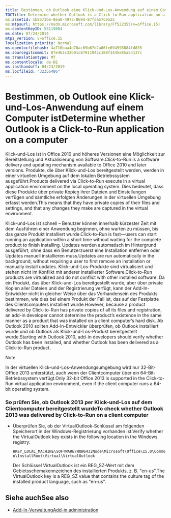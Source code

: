 ```yaml
---
title: Bestimmen, ob Outlook eine Klick-und-Los-Anwendung auf einem Computer ist
TOCTitle: Determine whether Outlook is a Click-to-Run application on a computer
ms:assetid: 1b8573be-8ea8-4973-869d-87fda57ce525
ms:mtpsurl: https://msdn.microsoft.com/library/Ff522355(v=office.15)
ms:contentKeyID: 55119804
ms.date: 07/24/2014
mtps_version: v=office.15
localization_priority: Normal
ms.openlocfilehash: 4a710baa4d70ac69b67d2a06fe694998884fd835
ms.sourcegitcommit: 8fe462c32b91c87911942c188f3445e85a54137c
ms.translationtype: MT
ms.contentlocale: de-DE
ms.lasthandoff: 04/23/2019
ms.locfileid: "32356406"
---
```

# <a name="determine-whether-outlook-is-a-click-to-run-application-on-a-computer"></a><span data-ttu-id="74c74-102">Bestimmen, ob Outlook eine Klick-und-Los-Anwendung auf einem Computer ist</span><span class="sxs-lookup"><span data-stu-id="74c74-102">Determine whether Outlook is a Click-to-Run application on a computer</span></span>

<span data-ttu-id="74c74-103">Klick-und-Los ist in Office 2010 und höheres Versionen eine Möglichkeit zur Bereitstellung und Aktualisierung von Software.</span><span class="sxs-lookup"><span data-stu-id="74c74-103">Click-to-Run is a software delivery and updating mechanism available to Office 2010 and later versions.</span></span> <span data-ttu-id="74c74-104">Produkte, die über Klick-und-Los bereitgestellt werden, werden in einer virtuellen Umgebung auf dem lokalen Betriebssystem ausgeführt.</span><span class="sxs-lookup"><span data-stu-id="74c74-104">Products delivered via Click-to-Run execute in a virtual application environment on the local operating system.</span></span> <span data-ttu-id="74c74-105">Dies bedeutet, dass diese Produkte über private Kopien ihrer Dateien und Einstellungen verfügen und sämtliche erfolgten Änderungen in der virtuellen Umgebung erfasst werden.</span><span class="sxs-lookup"><span data-stu-id="74c74-105">This means that they have private copies of their files and settings, and that any changes they make are captured in the virtual environment.</span></span>

<span data-ttu-id="74c74-106">Klick-und-Los ist schnell – Benutzer können innerhalb kürzester Zeit mit dem Ausführen einer Anwendung beginnen, ohne warten zu müssen, bis das ganze Produkt installiert wurde.</span><span class="sxs-lookup"><span data-stu-id="74c74-106">Click-to-Run is fast—users can start running an application within a short time without waiting for the complete product to finish installing.</span></span> <span data-ttu-id="74c74-107">Updates werden automatisch im Hintergrund ausgeführt, ohne dass ein Benutzerzuerst eine Installation entfernen oder Updates manuell installieren muss.</span><span class="sxs-lookup"><span data-stu-id="74c74-107">Updates are run automatically in the background, without requiring a user to first remove an installation or manually install updates.</span></span> <span data-ttu-id="74c74-108">Klick-und-Los-Produkte sind virtualisiert und stehen nicht im Konflikt mit anderer installierter Software.</span><span class="sxs-lookup"><span data-stu-id="74c74-108">Click-to-Run products are virtualized and do not conflict with other installed software.</span></span> <span data-ttu-id="74c74-109">Da ein Produkt, das über Klick-und-Los bereitgestellt wurde, aber über private Kopien aller Dateien und der Registrierung verfügt, kann der Add-In-Entwickler nicht in gleicher Weise über das Vorhandensein des Produkts bestimmen, wie dies bei einem Produkt der Fall ist, das auf der Festplatte des Clientcomputers installiert wurde.</span><span class="sxs-lookup"><span data-stu-id="74c74-109">However, because a product delivered by Click-to-Run has private copies of all its files and registration, an add-in developer cannot determine the product’s existence in the same manner as a product that was installed on a client computer’s hard disk.</span></span> <span data-ttu-id="74c74-110">Ab Outlook 2010 sollten Add-In-Entwickler überprüfen, ob Outlook installiert wurde und ob Outlook als Klick-und-Los-Produkt bereitgestellt wurde.</span><span class="sxs-lookup"><span data-stu-id="74c74-110">Starting with Outlook 2010, add-in developers should verify whether Outlook has been installed, and whether Outlook has been delivered as a Click-to-Run product.</span></span>


> [!NOTE]
> <span data-ttu-id="74c74-111">In der virtuellen Klick-und-Los-Anwendungsumgebung wird nur 32-Bit-Office 2013 unterstützt, auch wenn der Clientcomputer über ein 64-Bit-Betriebssystem verfügt.</span><span class="sxs-lookup"><span data-stu-id="74c74-111">Only 32-bit Office 2013 is supported in the Click-to-Run virtual application environment, even if the client computer runs a 64-bit operating system.</span></span>



### <a name="to-check-whether-outlook-2013-was-delivered-by-click-to-run-on-a-client-computer"></a><span data-ttu-id="74c74-112">So prüfen Sie, ob Outlook 2013 per Klick-und-Los auf dem Clientcomputer bereitgestellt wurde</span><span class="sxs-lookup"><span data-stu-id="74c74-112">To check whether Outlook 2013 was delivered by Click-to-Run on a client computer</span></span>

- <span data-ttu-id="74c74-113">Überprüfen Sie, ob der VirtualOutlook-Schlüssel am folgenden Speicherort in der Windows-Registrierung vorhanden ist:</span><span class="sxs-lookup"><span data-stu-id="74c74-113">Verify whether the VirtualOutlook key exists in the following location in the Windows registry:</span></span>
    
  `HKEY_LOCAL_MACHINE\SOFTWARE\WOW6432Node\Microsoft\Office\15.0\Common\InstallRoot\Virtual\VirtualOutlook`
    
  <span data-ttu-id="74c74-114">Der Schlüssel VirtualOutlook ist ein REG\_SZ-Wert mit dem Gebietsschemakennzeichen des installierten Produkts, z. B. "en-us".</span><span class="sxs-lookup"><span data-stu-id="74c74-114">The VirtualOutlook key is a REG\_SZ value that contains the culture tag of the installed product language, such as "en-us".</span></span>

## <a name="see-also"></a><span data-ttu-id="74c74-115">Siehe auch</span><span class="sxs-lookup"><span data-stu-id="74c74-115">See also</span></span>

- [<span data-ttu-id="74c74-116">Add-In-Verwaltung</span><span class="sxs-lookup"><span data-stu-id="74c74-116">Add-in administration</span></span>](add-in-administration.md)

